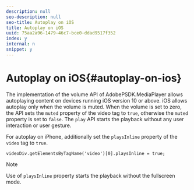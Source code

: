 ```yaml
---
description: null
seo-description: null
seo-title: Autoplay on iOS
title: Autoplay on iOS
uuid: 75aa2a96-1479-46c7-bce0-ddad9517f352
index: y
internal: n
snippet: y
---
```


# Autoplay on iOS{#autoplay-on-ios}

 The implementation of the volume API of AdobePSDK.MediaPlayer allows autoplaying content on devices running iOS version 10 or above. iOS allows autoplay only when the volume is muted. When the volume is set to zero, the API sets the `muted` property of the video tag to `true`, otherwise the `muted` property is set to `false`. The `play` API starts the playback without any user interaction or user gesture.

For autoplay on iPhone, additionally set the `playsInline` property of the `video` tag to `true`. 

```
videoDiv.getElementsByTagName('video')[0].playsInline = true;
```

>[!NOTE]
>
>Use of `playsInline` property starts the playback without the fullscreen mode.

